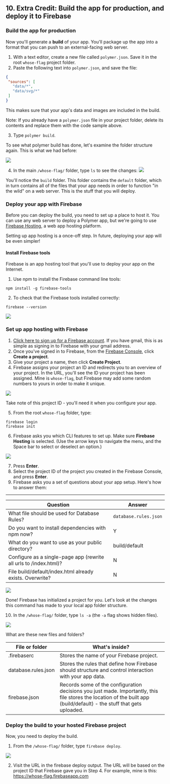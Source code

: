 ## 10. Extra Credit: Build the app for production, and deploy it to Firebase

### Build the app for production

Now you'll generate a **build** of your app. You'll package up the app into a format that you can push to an external-facing web server.

1. With a text editor, create a new file called `polymer.json`. Save it in the root `whose-flag` project folder. 
2. Paste the following text into `polymer.json`, and save the file:

```json
{
 "sources": [
   "data/*",
   "data/svg/*"
 ]
}
```
This makes sure that your app's data and images are included in the build.

Note: If you already have a `polymer.json` file in your project folder, delete its contents and replace them with the code sample above.

3. Type `polymer build`.

To see what polymer build has done, let's examine the folder structure again. This is what we had before:

![](https://codelabs.developers.google.com/codelabs/whose-flag/img/a68f46b93492d612.png)

4. In the main `/whose-flag/` folder, type `ls` to see the changes:
![](https://codelabs.developers.google.com/codelabs/whose-flag/img/bc70e2edf04a0a8f.png)

You'll notice the `build` folder. This folder contains the `default` folder, which in turn contains all of the files that your app needs in order to function "in the wild" on a web server. This is the stuff that you will deploy.

### Deploy your app with Firebase

Before you can deploy the build, you need to set up a place to host it. You can use any web server to deploy a Polymer app, but we're going to use [Firebase Hosting](https://firebase.google.com/), a web app hosting platform.

Setting up app hosting is a once-off step. In future, deploying your app will be even simpler!

#### Install Firebase tools
Firebase is an app hosting tool that you'll use to deploy your app on the Internet.

1. Use npm to install the Firebase command line tools:
```
npm install -g firebase-tools
```

2. To check that the Firebase tools installed correctly:
```
firebase --version
```

![](https://codelabs.developers.google.com/codelabs/whose-flag/img/e7474785f91d20bc.png)

### Set up app hosting with Firebase

1. [Click here to sign up for a Firebase account](https://www.firebase.com/signup/). If you have gmail, this is as simple as signing in to Firebase with your gmail address.
2. Once you've signed in to Firebase, from the [Firebase Console](https://console.firebase.google.com/), click **Create a project**.
3. Give your project a name, then click **Create Project**.
4. Firebase assigns your project an ID and redirects you to an overview of your project. In the URL, you'll see the ID your project has been assigned. Mine is `whose-flag`, but Firebase may add some random numbers to yours in order to make it unique.

![](https://codelabs.developers.google.com/codelabs/whose-flag/img/d0289b2572c642bd.png)

Take note of this project ID - you'll need it when you configure your app.

5. From the root `whose-flag` folder, type:
```
firebase login
firebase init
```

6. Firebase asks you which CLI features to set up. Make sure **Firebase Hosting** is selected. (Use the arrow keys to navigate the menu, and the Space bar to select or deselect an option.)

![](https://codelabs.developers.google.com/codelabs/whose-flag/img/22c32a05fc74c3a5.png)

7. Press **Enter**.
8. Select the project ID of the project you created in the Firebase Console, and press **Enter**.
9. Firebase asks you a set of questions about your app setup. Here's how to answer them:

-------
| Question | Answer |
-----------|--------|
| What file should be used for Database Rules? | `database.rules.json` |
| Do you want to install dependencies with npm now? | Y |
| What do you want to use as your public directory? | build/default |
| Configure as a single-page app (rewrite all urls to /index.html)? | N |
| File build/default/index.html already exists. Overwrite? | N | 

![](https://codelabs.developers.google.com/codelabs/whose-flag/img/99564c6ffe0d5109.png)

Done! Firebase has initialized a project for you. Let's look at the changes this command has made to your local app folder structure.

10. In the `/whose-flag/` folder, type `ls -a` (the `-a` flag shows hidden files).

![](https://codelabs.developers.google.com/codelabs/whose-flag/img/14038b9f56c30a87.png)


What are these new files and folders?

| File or folder |  What's inside? |
|----------------| ----------------|
| .firebaserc| Stores the name of your Firebase project. |
| database.rules.json | Stores the rules that define how Firebase should structure and control interaction with your app data. |
| firebase.json | Records some of the configuration decisions you just made. Importantly, this file stores the location of the built app (build/default) - the stuff that gets uploaded. |

### Deploy the build to your hosted Firebase project

Now, you need to deploy the build.

1. From the `/whose-flag/` folder, type `firebase deploy`.

![](https://codelabs.developers.google.com/codelabs/whose-flag/img/cd385a6692c8ef9c.png)

2. Visit the URL in the firebase deploy output. The URL will be based on the project ID that Firebase gave you in Step 4. For example, mine is this: https://whose-flag.firebaseapp.com